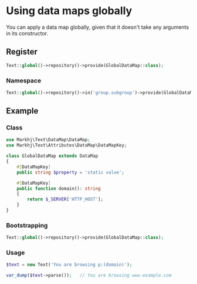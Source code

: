# Using data maps globally

You can apply a data map globally, given that it doesn't take any arguments in its constructor.

## Register
```php
Text::global()->repository()->provide(GlobalDataMap::class);
```

### Namespace
```php
Text::global()->repository()->in('group.subgroup')->provide(GlobalDataMap::class);
```

## Example
### Class
```php
use Markhj\Text\DataMap\DataMap;
use Markhj\Text\Attributes\DataMap\DataMapKey;

class GlobalDataMap extends DataMap
{
	#[DataMapKey]
	public string $property = 'static value';

	#[DataMapKey]
	public function domain(): string
	{
		return $_SERVER['HTTP_HOST'];
	}
}
```
### Bootstrapping
```php
Text::global()->repository()->provide(GlobalDataMap::class);
```
### Usage
```php
$text = new Text('You are browsing p:(domain)');

var_dump($text->parse()); 	// You are browsing www.example.com
```
